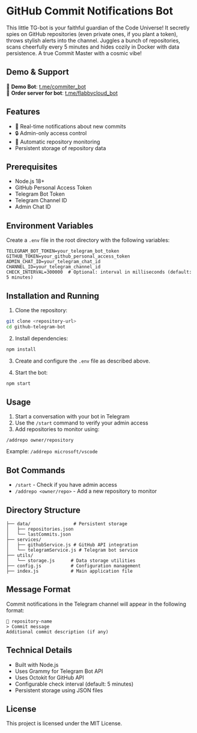 # GitHub Commit Notifications Bot

This little TG-bot is your faithful guardian of the Code Universe! It secretly spies on GitHub repositories (even private ones, if you plant a token), throws stylish alerts into the channel. Juggles a bunch of repositories, scans cheerfully every 5 minutes and hides cozily in Docker with data persistence. A true Commit Master with a cosmic vibe!


## Demo & Support

🤖 **Demo Bot**: [t.me/commiter_bot](https://t.me/nomads_hq)  
🔧 **Order server for bot**: [t.me/flabbycloud_bot](https://t.me/flabbycloud_bot)


## Features

- 🔔 Real-time notifications about new commits
- 🔒 Admin-only access control
- 🔄 Automatic repository monitoring
-  Persistent storage of repository data

## Prerequisites

- Node.js 18+
- GitHub Personal Access Token
- Telegram Bot Token
- Telegram Channel ID
- Admin Chat ID

## Environment Variables

Create a `.env` file in the root directory with the following variables:

```env
TELEGRAM_BOT_TOKEN=your_telegram_bot_token
GITHUB_TOKEN=your_github_personal_access_token
ADMIN_CHAT_ID=your_telegram_chat_id
CHANNEL_ID=your_telegram_channel_id
CHECK_INTERVAL=300000  # Optional: interval in milliseconds (default: 5 minutes)
```

## Installation and Running

1. Clone the repository:
```bash
git clone <repository-url>
cd github-telegram-bot
```

2. Install dependencies:
```bash
npm install
```

3. Create and configure the `.env` file as described above.

4. Start the bot:
```bash
npm start
```

## Usage

1. Start a conversation with your bot in Telegram
2. Use the `/start` command to verify your admin access
3. Add repositories to monitor using:
```
/addrepo owner/repository
```
Example: `/addrepo microsoft/vscode`

## Bot Commands

- `/start` - Check if you have admin access
- `/addrepo <owner/repo>` - Add a new repository to monitor

## Directory Structure

```
├── data/                # Persistent storage
│   ├── repositories.json
│   └── lastCommits.json
├── services/
│   ├── githubService.js # GitHub API integration
│   └── telegramService.js # Telegram bot service
├── utils/
│   └── storage.js      # Data storage utilities
├── config.js           # Configuration management
├── index.js            # Main application file
```

## Message Format

Commit notifications in the Telegram channel will appear in the following format:

```
🌱 repository-name
> Commit message
Additional commit description (if any)
```

## Technical Details

- Built with Node.js
- Uses Grammy for Telegram Bot API
- Uses Octokit for GitHub API
- Configurable check interval (default: 5 minutes)
- Persistent storage using JSON files

## License

This project is licensed under the MIT License.
